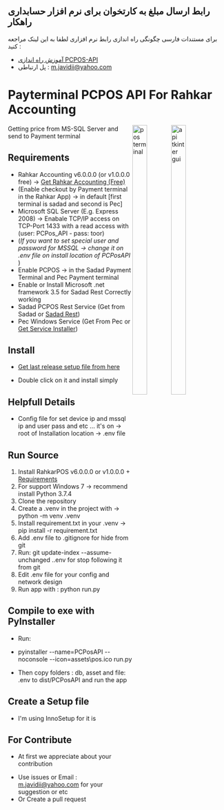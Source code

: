 ## رابط ارسال مبلغ به کارتخوان برای نرم افزار حسابداری راهکار
برای مستندات فارسی چگونگی راه اندازی رابط نرم افزاری لطفا به این لینک مراجعه کنید :
- [آموزش راه اندازی PCPOS-API](https://github.com/jvdi/rahkar-pcpos/blob/master/README_FA.md)
- پل ارتباطی : m.javidii@yahoo.com

# Payterminal PCPOS API For Rahkar Accounting

<span style="float: right;">
<img alt="pos terminal" width="40%" src="https://user-images.githubusercontent.com/40993115/177423038-04da4538-c186-4445-86dd-9152adde42cb.png"/>
<img alt="api tkinter gui" width="40%" src="https://user-images.githubusercontent.com/40993115/179966279-a3c424e5-be8a-4406-8876-d49d5b0a3bd1.png"/>
</span>

Getting price from MS-SQL Server and send to Payment terminal

## Requirements

- Rahkar Accounting v6.0.0.0 (or v1.0.0.0 free) -> <a href="http://new.rahkarsoft.com/index.php/post161">Get Rahkar Accounting (Free)</a>
- (Enable checkout by Payment terminal in the Rahkar App) -> in default [first terminal is sadad and second is Pec]
- Microsoft SQL Server (E.g. Express 2008) -> Enabale TCP/IP access on TCP-Port 1433 with a read access with (user: PCPos_API - pass: toor)
- (<i>If you want to set special user and password for MSSQL -> change it on .env file on install location of PCPosAPI </i>)
- Enable PCPOS -> in the Sadad Payment Terminal and Pec Payment terminal
- Enable or Install Microsoft .net framework 3.5 for Sadad Rest Correctly working
- Sadad PCPOS Rest Service (Get from Sadad  or [Sadad Rest](https://drive.google.com/file/d/1jxvKtlQ1WPAsSeMGyPDHTnTAW6Kfu9RH/view?usp=sharing))
- Pec Windows Service (Get From Pec or <a href="https://drive.google.com/file/d/1MdbCYuq2LXHdqVzlAE6NOkQhGMLcd9fB/view?usp=sharing">Get Service Installer</a>)

## Install

- <a href="https://github.com/jvdi/rahkar-pcpos/releases/">Get last release setup file from here</a>

- Double click on it and install simply

## Helpfull Details

- Config file for set device ip and mssql ip and user pass and etc ... it's on -> root of Installation location -> .env file

## Run Source

1. Install RahkarPOS v6.0.0.0 or v1.0.0.0 + [Requirements](https://github.com/jvdi/rahkar-pcpos#requirements)
2. For support Windows 7 -> recommend install Python 3.7.4
3. Clone the repository
4. Create a .venv in the project with -> python -m venv .venv
5. Install requirement.txt in your .venv -> pip install -r requirement.txt
6. Add .env file to .gitignore for hide from git
7. Run: git update-index --assume-unchanged .\.env for stop following it from git
8. Edit .env file for your config and network design
9. Run app with : python run.py

## Compile to exe with PyInstaller

- Run:

- pyinstaller --name=PCPosAPI  --noconsole --icon=assets\pos.ico run.py
- Then copy folders : db, asset and file: .env to dist/PCPosAPI and run the app

## Create a Setup file

- I'm using InnoSetup for it is

## For Contribute

* At first we appreciate about your contribution

- Use issues or Email : m.javidii@yahoo.com for your suggestion or etc
- Or Create a pull request
